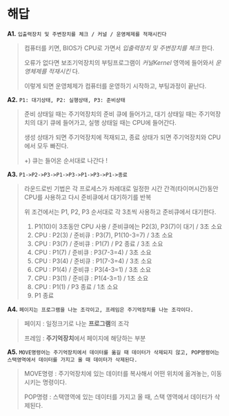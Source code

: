 # 해답

**A1.** `입출력장치 및 주변장치를 체크 / 커널 / 운영체제를 적재시킨다`

> 컴퓨터를 키면, BIOS가 CPU로 가면서 *입출력장치 및 주변장치를 체크* 한다.
> 
> 오류가 없다면 보조기억장치의 부팅프로그램이 *커널Kernel* 영역에 들어와서 *운영체제를 적재시킨* 다.
> 
> 이렇게 되면 운영체제가 컴퓨터를 운영하기 시작하고, 부팅과정이 끝난다.

**A2.** `P1: 대기상태, P2: 실행상태, P3: 준비상태`

> 준비 상태일 때는 주기억장치의 준비 큐에 들어가고, 대기 상태일 때는 주기억장치의 대기 큐에 들어가고, 실행 상태일 때는 CPU에 들어간다.
>
> 생성 상태가 되면 주기억장치에 적재되고, 종료 상태가 되면 주기억장치와 CPU에서 모두 빠진다.
>
> +) 큐는 들어온 순서대로 나간다 !

**A3.** `P1->P2->P3->P1->P3->P1->P3->P1->종료`

> 라운드로빈 기법은 각 프로세스가 차례대로 일정한 시간 간격(타이머시간)동안 CPU를 사용하고 다시 준비큐에서 대기하기를 반복
>
> 위 조건에서는 P1, P2, P3 순서대로 각 3초씩 사용하고 준비큐에서 대기한다.
>
> 1. P1(10)이 3초동안 CPU 사용 / 준비큐에는 P2(3), P3(7)이 대기 / 3초 소요
> 2. CPU : P2(3) / 준비큐 : P3(7), P1(10-3=7) / 3초 소요
> 3. CPU : P3(7) / 준비큐 : P1(7) / P2 종료 / 3초 소요
> 4. CPU : P1(7) / 준비큐 : P3(7-3=4) / 3초 소요
> 5. CPU : P3(4) / 준비큐 : P1(7-3=4) / 3초 소요
> 6. CPU : P1(4) / 준비큐 : P3(4-3=1) / 3초 소요
> 7. CPU : P3(1) / 준비큐 : P1(4-3=1) / 1초 소요
> 8. CPU : P1(1) / P3 종료 / 1초 소요
> 9. P1 종료

**A4.** `페이지는 프로그램을 나눈 조각이고, 프레임은 주기억장치를 나눈 조각이다.`

> 페이지 : 일정크기로 나눈 **프로그램**의 조각
>
> 프레임 : **주기억장치**에서 페이지에 해당하는 부분

**A5.** `MOVE명령어는 주기억장치에서 데이터를 옮길 때 데이터가 삭제되지 않고, POP명령어는 스택영역에서 데이터를 가지고 올 때 데이터가 삭제된다.`

> MOVE명령 : 주기억장치에 있는 데이터를 복사해서 어떤 위치에 옮겨놓는, 이동시키는 명령이다. 
>
> POP명령 : 스택영역에 있는 데이터를 가지고 올 때, 스택 영역에서 데이터가 삭제된다.
